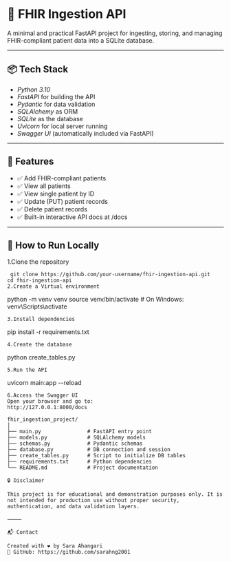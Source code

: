 # 🏥 FHIR Ingestion API

A minimal and practical FastAPI project for ingesting, storing, and managing FHIR-compliant patient data into a SQLite database.

---

## 📦 Tech Stack

- *Python 3.10*
- *FastAPI* for building the API
- *Pydantic* for data validation
- *SQLAlchemy* as ORM
- *SQLite* as the database
- *Uvicorn* for local server running
- *Swagger UI* (automatically included via FastAPI)

---

## 🚀 Features

- ✅ Add FHIR-compliant patients
- ✅ View all patients
- ✅ View single patient by ID
- ✅ Update (PUT) patient records
- ✅ Delete patient records
- ✅ Built-in interactive API docs at /docs

---

## 🔧 How to Run Locally

1.Clone the repository 
   ```
    git clone https://github.com/your-username/fhir-ingestion-api.git
   cd fhir-ingestion-api
2.Create a Virtual environment
   ```
   python -m venv venv
source venv/bin/activate  # On Windows: venv\Scripts\activate
 ```
3.Install dependencies
```
pip install -r requirements.txt
 ```
4.Create the database
 ```
python create_tables.py
```
5.Run the API
```
uvicorn main:app --reload
```
6.Access the Swagger UI 
Open your browser and go to:
http://127.0.0.1:8000/docs

fhir_ingestion_project/
│
├── main.py               # FastAPI entry point
├── models.py             # SQLAlchemy models
├── schemas.py            # Pydantic schemas
├── database.py           # DB connection and session
├── create_tables.py      # Script to initialize DB tables
├── requirements.txt      # Python dependencies
└── README.md             # Project documentation

🔒 Disclaimer

This project is for educational and demonstration purposes only. It is not intended for production use without proper security, authentication, and data validation layers.

⸻

📬 Contact

Created with ❤ by Sara Ahangari
🔗 GitHub: https://github.com/sarahng2001
